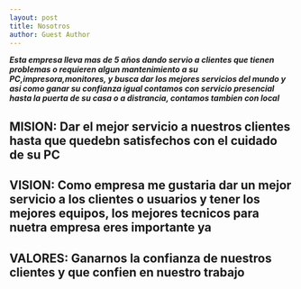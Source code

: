 ```yaml
--- 
layout: post
title: Nosotros  
author: Guest Author
---
```


**_Esta empresa lleva mas de 5 años dando servio a clientes que tienen problemas o requieren algun mantenimiento a su PC,impresora,monitores, y busca dar los mejores servicios del mundo y asi como ganar su confianza igual contamos con servicio presencial hasta la puerta de su casa o a distrancia, contamos tambien con local_**

## MISION: Dar el mejor servicio a nuestros clientes hasta que quedebn satisfechos con el cuidado de su PC 

## VISION: Como empresa me gustaria dar un mejor servicio a los clientes o usuarios y tener los mejores equipos, los mejores tecnicos para nuetra empresa eres importante ya

## VALORES: Ganarnos la confianza de nuestros clientes y que confien en nuestro trabajo
